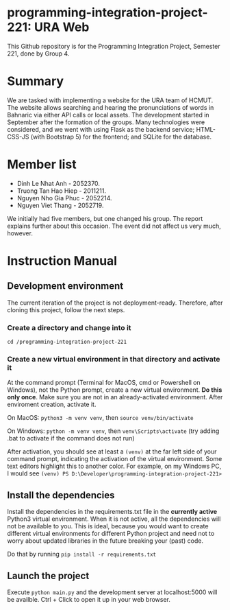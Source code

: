 # programming-integration-project-221: URA Web

This Github repository is for the Programming Integration Project, Semester 221, done by Group 4.

# Summary
We are tasked with implementing a website for the URA team of HCMUT. The website allows searching and hearing the pronunciations of words in Bahnaric via either API calls or local assets. The development started in September after the formation of the groups. Many technologies were considered, and we went with using Flask as the backend service; HTML-CSS-JS (with Bootstrap 5) for the frontend; and SQLite for the database. 

# Member list
* Dinh Le Nhat Anh - 2052370.
* Truong Tan Hao Hiep - 2011211.
* Nguyen Nho Gia Phuc - 2052214.
* Nguyen Viet Thang - 2052719.

We initially had five members, but one changed his group. The report explains further about this occasion. The event did not affect us very much, however.

# Instruction Manual
## Development environment
The current iteration of the project is not deployment-ready. Therefore, after cloning this project, follow the next steps.
### Create a directory and change into it
`cd /programming-integration-project-221`
### Create a new virtual environment in that directory and activate it
At the command prompt (Terminal for MacOS, cmd or Powershell on Windows), not the Python prompt, create a new virtual environment. **Do this only once**. Make sure you are not in an already-activated environment. After enviroment creation, activate it.

On MacOS: `python3 -m venv venv`, then `source venv/bin/activate`

On Windows: `python -m venv venv`, then `venv\Scripts\activate` (try adding .bat to activate if the command does not run)

After activation, you should see at least a `(venv)` at the far left side of your command prompt, indicating the activation of the virtual environment. Some text editors highlight this to another color. For example, on my Windows PC, I would see `(venv) PS D:\Developer\programming-integration-project-221>`

## Install the dependencies
Install the dependencies in the requirements.txt file in the **currently active** Python3 virtual environment. When it is not active, all the dependencies will not be available to you. This is ideal, because you would want to create different virtual environments for different Python project and need not to worry about updated libraries in the future breaking your (past) code.

Do that by running `pip install -r requirements.txt`

## Launch the project
Execute `python main.py` and the development server at localhost:5000 will be availble. Ctrl + Click to open it up in your web browser.




